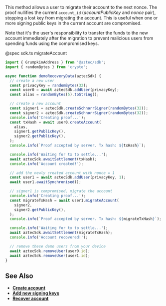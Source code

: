 This method allows a user to migrate their account to the next nonce. The proof nullifies the current `account_id` (_accountPublicKey_ and _nonce_ pair), stopping a lost key from migrating the account. This is useful when one or more signing public keys in the current account are compromised.

Note that it's the user's responsibility to transfer the funds to the new account immediately after the migration to prevent malicious users from spending funds using the compromised keys.

@spec sdk.ts migrateAccount

```js
import { GrumpkinAddress } from '@aztec/sdk';
import { randomBytes } from 'crypto';

async function demoRecoveryData(aztecSdk) {
  // create a new user
  const privacyKey = randomBytes(32);
  const user0 = await aztecSdk.addUser(privacyKey);
  const alias = randomBytes(5).toString();

  // create a new account
  const signer1 = aztecSdk.createSchnorrSigner(randomBytes(32));
  const signer2 = aztecSdk.createSchnorrSigner(randomBytes(32));
  console.info('Creating proof...');
  const txHash = await user0.createAccount(
    alias,
    signer1.getPublicKey(),
    signer2.getPublicKey(),
  );
  console.info(`Proof accepted by server. Tx hash: ${txHash}`);

  console.info('Waiting for tx to settle...');
  await aztecSdk.awaitSettlement(txHash);
  console.info('Account created!');

  // add the newly created account with nonce = 1
  const user1 = await aztecSdk.addUser(privacyKey, 1);
  await user1.awaitSynchronised();

  // signer1 is compromised, migrate the account
  console.info('Creating proof...');
  const migrateTxHash = await user1.migrateAccount(
    signer2,
    signer2.getPublicKey(),
  );
  console.info(`Proof accepted by server. Tx hash: ${migrateTxHash}`);

  console.info('Waiting for tx to settle...');
  await aztecSdk.awaitSettlement(migrateTxHash);
  console.info('Account recovered!');

  // remove these demo users from your device
  await aztecSdk.removeUser(user0.id);
  await aztecSdk.removeUser(user1.id);
}
```

## See Also

- **[Create account](/#/User/createAccount)**
- **[Add new signing keys](/#/User/addSigningKeys)**
- **[Recover account](/#/User/recoverAccount)**
  